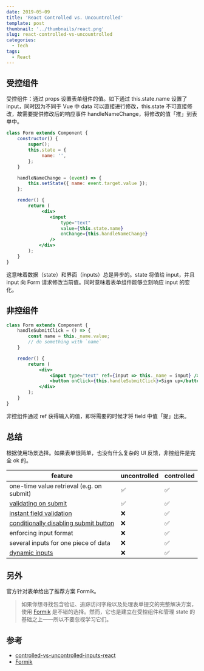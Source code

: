 ```yaml
---
date: 2019-05-09
title: 'React Controlled vs. Uncountrolled'
template: post
thumbnail: '../thumbnails/react.png'
slug: react-controlled-vs-uncountrolled
categories:
  - Tech
tags:
  - React
---
```


## 受控组件

受控组件：通过 props 设置表单组件的值。如下通过 this.state.name 设置了 input，同时因为不同于 Vue 中 data 可以直接进行修改，this.state 不可直接修改，故需要提供修改后的响应事件 handleNameChange，将修改的值「推」到表单中。

```jsx
class Form extends Component {
	constructor() {
		super();
		this.state = {
			 name: '',
		};
	}

	handleNameChange = (event) => {
		this.setState({ name: event.target.value });
	};

	render() {
		return (
			 <div>
				<input
					type="text"
					value={this.state.name}
					onChange={this.handleNameChange}
				/>
			</div>
		);
	}
}
```

这意味着数据（state）和界面（inputs）总是异步的。state 将值给 input，并且 input 向 Form 请求修改当前值。同时意味着表单组件能够立刻响应 input 的变化。

## 非控组件

```jsx
class Form extends Component {
	handleSubmitClick = () => {
		const name = this._name.value;
		// do something with `name`
	}

	render() {
		return (
			<div>
				<input type="text" ref={input => this._name = input} />
				<button onClick={this.handleSubmitClick}>Sign up</button>
			</div>
		);
	}
}
```

非控组件通过 ref 获得输入的值，即将需要的时候才将 field 中值「提」出来。

## 总结

根据使用场景选择。如果表单很简单，也没有什么复杂的 UI 反馈，非控组件是完全 ok 的。

| feature                                                      | uncontrolled | controlled |
| ------------------------------------------------------------ | ------------ | ---------- |
| one-time value retrieval (e.g. on submit)                    | ✅            | ✅          |
| [validating on submit](https://goshakkk.name/submit-time-validation-react/) | ✅            | ✅          |
| [instant field validation](https://goshakkk.name/instant-form-fields-validation-react/) | ❌            | ✅          |
| [conditionally disabling submit button](https://goshakkk.name/form-recipe-disable-submit-button-react/) | ❌            | ✅          |
| enforcing input format                                       | ❌            | ✅          |
| several inputs for one piece of data                         | ❌            | ✅          |
| [dynamic inputs](https://goshakkk.name/array-form-inputs/)   | ❌            | ✅          |

## 另外

官方针对表单给出了推荐方案 Formik。

> 如果你想寻找包含验证、追踪访问字段以及处理表单提交的完整解决方案，使用 [Formik](https://jaredpalmer.com/formik) 是不错的选择。然而，它也是建立在受控组件和管理 state 的基础之上——所以不要忽视学习它们。

## 参考

+ [controlled-vs-uncontrolled-inputs-react](https://goshakkk.name/controlled-vs-uncontrolled-inputs-react/)
+ [Formik](https://jaredpalmer.com/formik/docs/tutorial)

